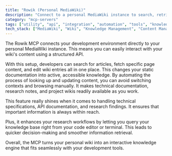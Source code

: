 ```yaml
---
title: "Rowik (Personal MediaWiki)"
description: "Connect to a personal MediaWiki instance to search, retrieve, and edit wiki content for improved knowledge management."
category: "mcp-servers"
tags: ["utility", "api", "integration", "automation", "tools", "knowledge management", "dynamic documentation"]
tech_stack: ["MediaWiki", "Wiki", "Knowledge Management", "Content Management System", "API"]
---
```


The Rowik MCP connects your development environment directly to your personal MediaWiki instance. This means you can easily interact with your wiki's content using a structured API. 

With this setup, developers can search for articles, fetch specific page content, and edit wiki entries all in one place. This changes your static documentation into active, accessible knowledge. By automating the process of looking up and updating content, you can avoid switching contexts and browsing manually. It makes technical documentation, research notes, and project wikis readily available as you work.

This feature really shines when it comes to handling technical specifications, API documentation, and research findings. It ensures that important information is always within reach.

Plus, it enhances your research workflows by letting you query your knowledge base right from your code editor or terminal. This leads to quicker decision-making and smoother information retrieval.

Overall, the MCP turns your personal wiki into an interactive knowledge engine that fits seamlessly with your development tools.